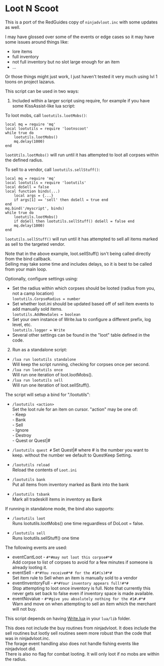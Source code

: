 # Loot N Scoot

This is a port of the RedGuides copy of `ninjadvloot.inc` with some updates as well.  

I may have glossed over some of the events or edge cases so it may have some issues around things like:  
- lore items  
- full inventory  
- not full inventory but no slot large enough for an item  
- ...  

Or those things might just work, I just haven't tested it very much using lvl 1 toons on project lazarus.  

This script can be used in two ways:  

1. Included within a larger script using require, for example if you have some KissAssist-like lua script:

To loot mobs, call `lootutils.lootMobs()`:  

```
local mq = require 'mq'
local lootutils = require 'lootnscoot'
while true do
    lootutils.lootMobs()
    mq.delay(1000)
end
```

`lootUtils.lootMobs()` will run until it has attempted to loot all corpses within the defined radius.  

To sell to a vendor, call `lootutils.sellStuff()`:  

```
local mq = require 'mq'
local lootutils = require 'lootutils'
local doSell = false
local function binds(...)
    local args = {...}
    if args[1] == 'sell' then doSell = true end
end
mq.bind('/myscript', binds)
while true do
    lootutils.lootMobs()
    if doSell then lootutils.sellStuff() doSell = false end
    mq.delay(1000)
end
```

`lootutils.sellStuff()` will run until it has attempted to sell all items marked as sell to the targeted vendor.  

Note that in the above example, loot.sellStuff() isn't being called directly from the bind callback.  
Selling may take some time and includes delays, so it is best to be called from your main loop.  

Optionally, configure settings using:  

* Set the radius within which corpses should be looted (radius from you, not a camp location)  
    `lootutils.CorpseRadius = number`  
* Set whether loot.ini should be updated based off of sell item events to add manually sold items.  
    `lootutils.AddNewSales = boolean`  
* Set your own instance of Write.lua to configure a different prefix, log level, etc.  
    `lootutils.logger = Write`
* Several other settings can be found in the "loot" table defined in the code.  

2. Run as a standalone script:  

* `/lua run lootutils standalone`  
    Will keep the script running, checking for corpses once per second.  
* `/lua run lootutils once`  
    Will run one iteration of loot.lootMobs().  
* `/lua run lootutils sell`  
    Will run one iteration of loot.sellStuff().  

The script will setup a bind for "/lootutils":  

* `/lootutils <action>`  
    Set the loot rule for an item on cursor. "action" may be one of:  
        - Keep  
        - Bank  
        - Sell  
        - Ignore  
        - Destroy  
        - Quest or Quest|#

* `/lootutils quest #`
    Set Quest|# where # is the number you want to keep. without the number we default to QuestKeep Setting.

* `/lootutils reload`  
    Reload the contents of `Loot.ini`  
* `/lootutils bank`  
    Put all items from inventory marked as Bank into the bank  
* `/lootutils tsbank`  
    Mark all tradeskill items in inventory as Bank  

If running in standalone mode, the bind also supports: 

* `/lootutils loot`  
    Runs lootutils.lootMobs() one time reguardless of DoLoot = false.

* `/lootutils sell`  
    Runs lootutils.sellStuff() one time  

The following events are used:  

* eventCantLoot - `#*#may not loot this corpse#*#`  
    Add corpse to list of corpses to avoid for a few minutes if someone is already looting it.  
* eventSell - `#*#You receive#*# for the #1#(s)#*#`  
    Set item rule to Sell when an item is manually sold to a vendor  
* eventInventoryFull - `#*#Your inventory appears full!#*#`  
    Stop attempting to loot once inventory is full. Note that currently this never gets set back to false even if inventory space is made available.  
* eventNovalue - `#*#give you absolutely nothing for the #1#.#*#`  
    Warn and move on when attempting to sell an item which the merchant will not buy.  

This script depends on having <a href="https://gitlab.com/Knightly1/knightlinc/-/blob/master/Write.lua" target="_blank">Write.lua</a> in your `lua/lib` folder.  

This does not include the buy routines from ninjadvloot. It does include the sell routines but lootly sell routines seem more robust than the code that was in ninjadvloot.inc.  
The forage event handling also does not handle fishing events like ninjadvloot did.  
There is also no flag for combat looting. It will only loot if no mobs are within the radius.  
